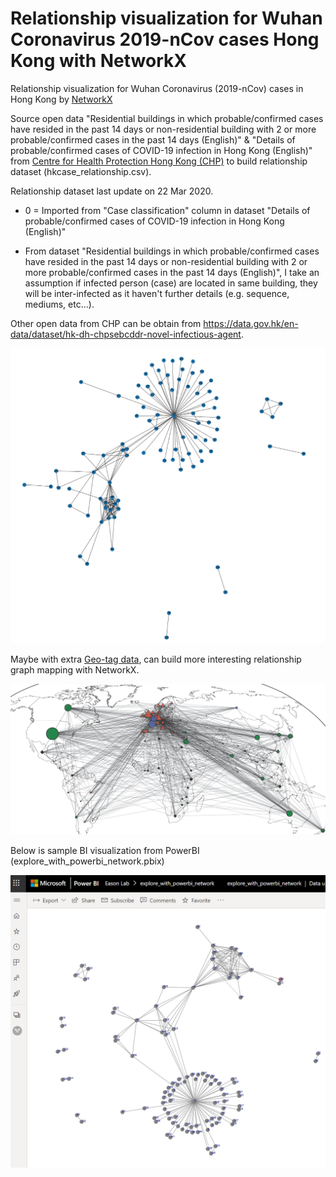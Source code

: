 # Relationship visualization for Wuhan Coronavirus 2019-nCov cases Hong Kong with NetworkX
Relationship visualization for Wuhan Coronavirus (2019-nCov) cases in Hong Kong by [NetworkX](https://networkx.github.io/)

Source open data "Residential buildings in which probable/confirmed cases have resided in the past 14 days or non-residential building with 2 or more probable/confirmed cases in the past 14 days (English)" & "Details of probable/confirmed cases of COVID-19 infection in Hong Kong (English)" from [Centre for Health Protection Hong Kong (CHP)](https://www.chp.gov.hk/en/index.html) to build relationship dataset (hkcase_relationship.csv).

Relationship dataset last update on 22 Mar 2020.

* 0 = Imported from "Case classification" column in dataset "Details of probable/confirmed cases of COVID-19 infection in Hong Kong (English)"

* From dataset "Residential buildings in which probable/confirmed cases have resided in the past 14 days or non-residential building with 2 or more probable/confirmed cases in the past 14 days (English)", I take an assumption if infected person (case) are located in same building, they will be inter-infected as it haven't further details (e.g. sequence, mediums, etc...).

Other open data from CHP can be obtain from https://data.gov.hk/en-data/dataset/hk-dh-chpsebcddr-novel-infectious-agent.

![alt text](https://github.com/easonlai/Visualization_for_Wuhan-Coronavirus_2019-nCov_cases_HK_NetworkX/blob/master/network1.PNG)


Maybe with extra [Geo-tag data](https://github.com/easonlai/Visualization_for_Wuhan-Coronavirus_2019-nCov_cases_HK), can build more interesting relationship graph mapping with NetworkX.

![alt text](https://github.com/easonlai/Visualization_for_Wuhan-Coronavirus_2019-nCov_cases_HK_NetworkX/blob/master/network2.PNG)


Below is sample BI visualization from PowerBI (explore_with_powerbi_network.pbix)

![alt text](https://github.com/easonlai/Visualization_for_Wuhan-Coronavirus_2019-nCov_cases_HK_NetworkX/blob/master/network2_pbi.PNG)
